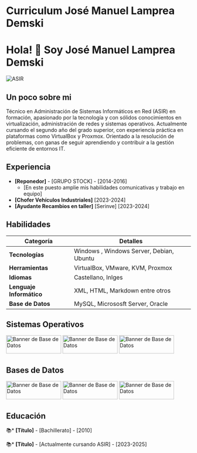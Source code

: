 # Curriculum José Manuel Lamprea Demski

# **Hola! 👋 Soy José Manuel Lamprea Demski**

![ASIR](https://www.cebanc.com/images/2021/02/25/fpb_informatica_comunicaciones.jpg)

## **Un poco sobre mi**

Técnico en Administración de Sistemas Informáticos en Red (ASIR) en formación, apasionado por la tecnología y con sólidos conocimientos en virtualización, administración de redes y sistemas operativos. Actualmente cursando el segundo año del grado superior, con experiencia práctica en plataformas como VirtualBox y Proxmox. Orientado a la resolución de problemas, con ganas de seguir aprendiendo y contribuir a la gestión eficiente de entornos IT.

## **Experiencia**

* **[Reponedor]** - [GRUPO STOCK] - [2014-2016]
    * [En este puesto amplie mis habilidades comunicativas y trabajo en equipo]
* **[Chofer Vehículos Industriales]** [2023-2024]
* **[Ayudante Recambios en taller]** [Serinve] [2023-2024]
   

## **Habilidades**

| **Categoría**                     | **Detalles**                                       |
|-----------------------------------|---------------------------------------------------|
| **Tecnologías**                   | Windows , Windows Server, Debian, Ubuntu          |
| **Herramientas**                  | VirtualBox, VMware, KVM, Proxmox                  |
| **Idiomas**                       | Castellano, Inlges                                |
| **Lenguaje Informático**          | XML, HTML, Markdown entre otros                   |
| **Base de Datos**                 | MySQL, Micrososft Server, Oracle                  |

## **Sistemas Operativos**

<img src="https://it-infrastructure.solutions/content/images/2022/04/WindowsBanner-1.png" alt="Banner de Base de Datos" width="150" height="50">
<img src="https://www.comoinstalarlinux.com/wp-content/uploads/debian-logo.jpg" alt="Banner de Base de Datos" width="150" height="50">
<img src="https://i0.wp.com/lrodrigo.tec.br/wp-content/uploads/2023/02/ubuntu-banner-2023c.png?fit=1000%2C352&ssl=1" alt="Banner de Base de Datos" width="150" height="50">

## **Bases de Datos**

<img src="https://datawookie.dev/img/headers/banner-mysql.png" alt="Banner de Base de Datos" width="150" height="50">
<img src="https://www.bisacorporation.com/sites/default/files/styles/portada_2000_/public/2019-05/oracle-banner.png?itok=lmoxg3Sj" alt="Banner de Base de Datos" width="150" height="50">
<img src="https://bonisql.com/wp-content/uploads/2020/11/banner3.jpg?w=1200" alt="Banner de Base de Datos" width="150" height="50">



## **Educación**

📚* **[Título]** - [Bachillerato] - [2010]

📚* **[Título]** - [Actualmente cursando ASIR] - [2023-2025]
